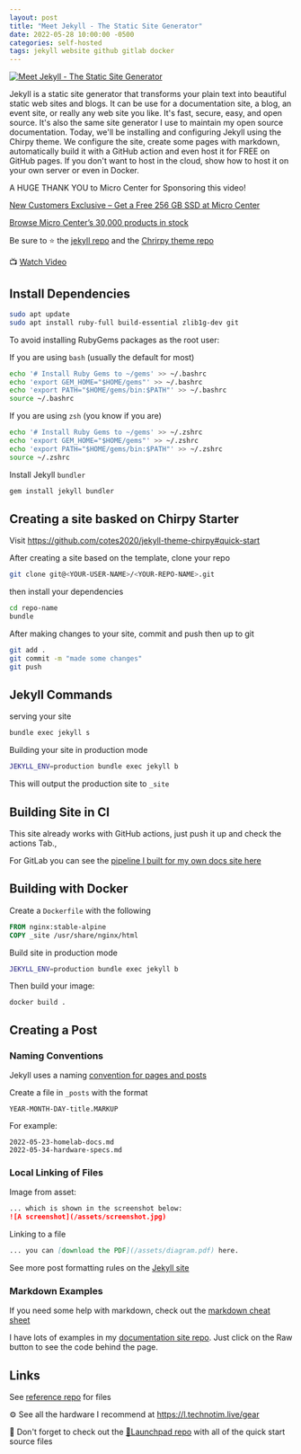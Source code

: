 ```yaml
---
layout: post
title: "Meet Jekyll - The Static Site Generator"
date: 2022-05-28 10:00:00 -0500
categories: self-hosted
tags: jekyll website github gitlab docker
---
```


[![Meet Jekyll - The Static Site Generator](https://img.youtube.com/vi/F8iOU1ci19Q/0.jpg)](https://www.youtube.com/watch?v=F8iOU1ci19Q "Meet Jekyll - The Static Site Generator")

Jekyll is a static site generator that transforms your plain text into beautiful static web sites and blogs.  It can be use for a documentation site, a blog, an event site, or really any web site you like.   It's fast, secure, easy, and open source.  It's also the same site generator I use to maintain my open source documentation.  Today, we'll be installing and configuring Jekyll using the Chirpy theme.  We configure the site, create some pages with markdown, automatically build it with a GitHub action and even host it for FREE on GitHub pages.  If you don't want to host in the cloud, show how to host it on your own server or even in Docker.

A HUGE THANK YOU to Micro Center for Sponsoring this video!

[New Customers Exclusive – Get a Free 256 GB SSD at Micro Center](https://micro.center/de2e28)

[Browse Micro Center’s 30,000 products in stock](https://micro.center/776d9e)

Be sure to ⭐ the [jekyll repo](https://github.com/jekyll/jekyll) and the [Chrirpy theme repo](https://github.com/cotes2020/jekyll-theme-chirpy)

📺 [Watch Video](https://www.youtube.com/watch?v=F8iOU1ci19Q)

## Install Dependencies

```bash
sudo apt update
sudo apt install ruby-full build-essential zlib1g-dev git
```

To avoid installing RubyGems packages as the root user:

If you are using `bash` (usually the default for most)

```bash
echo '# Install Ruby Gems to ~/gems' >> ~/.bashrc
echo 'export GEM_HOME="$HOME/gems"' >> ~/.bashrc
echo 'export PATH="$HOME/gems/bin:$PATH"' >> ~/.bashrc
source ~/.bashrc
```

If you are using `zsh` (you know if you are)

```bash
echo '# Install Ruby Gems to ~/gems' >> ~/.zshrc
echo 'export GEM_HOME="$HOME/gems"' >> ~/.zshrc
echo 'export PATH="$HOME/gems/bin:$PATH"' >> ~/.zshrc
source ~/.zshrc
```

Install Jekyll `bundler`

```bash
gem install jekyll bundler

```

## Creating a site basked on Chirpy Starter

Visit <https://github.com/cotes2020/jekyll-theme-chirpy#quick-start>

After creating a site based on the template, clone your repo

```bash
git clone git@<YOUR-USER-NAME>/<YOUR-REPO-NAME>.git
```

then install your dependencies

```bash
cd repo-name
bundle
```

After making changes to your site, commit and push then up to git

```bash
git add .
git commit -m "made some changes"
git push
```

## Jekyll Commands

serving your site

```bash
bundle exec jekyll s
```

Building your site in production mode

```bash
JEKYLL_ENV=production bundle exec jekyll b
```

This will output the production site to `_site`

## Building Site in CI

This site already works with GitHub actions, just push it up and check the actions Tab.,

For GitLab you can see the [pipeline I built for my own docs site here](https://github.com/techno-tim/techno-tim.github.io/blob/master/.gitlab-ci.yml#L18)

## Building with Docker

Create a `Dockerfile` with the following

```Dockerfile
FROM nginx:stable-alpine
COPY _site /usr/share/nginx/html
```

Build site in production mode

```bash
JEKYLL_ENV=production bundle exec jekyll b
```

Then build your image:

`docker build .`

## Creating a Post

### Naming Conventions

Jekyll uses a naming [convention for pages and posts](https://jekyllrb.com/docs/posts/)

Create a file in `_posts` with the format

```file
YEAR-MONTH-DAY-title.MARKUP
```

For example:

```file
2022-05-23-homelab-docs.md
2022-05-34-hardware-specs.md
```

### Local Linking of Files

Image from asset:

```markdown
... which is shown in the screenshot below:
![A screenshot](/assets/screenshot.jpg)
```

Linking to a file

```markdown
... you can [download the PDF](/assets/diagram.pdf) here.
```

See more post formatting rules on the [Jekyll site](https://jekyllrb.com/docs/posts/)

### Markdown Examples

If you need some help with markdown, check out the [markdown cheat sheet](https://www.markdownguide.org/cheat-sheet/)

I have lots of examples in my [documentation site repo](https://github.com/techno-tim/techno-tim.github.io/tree/master/_posts).  Just click on the Raw button to see the code behind the page.

## Links

See [reference repo](https://l.technotim.live/quick-start) for files

⚙️ See all the hardware I recommend at <https://l.technotim.live/gear>

🚀 Don't forget to check out the [🚀Launchpad repo](https://l.technotim.live/quick-start) with all of the quick start source files
